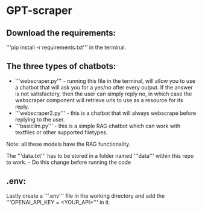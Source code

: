 # GPT-scraper
## Download the requirements:
   '''pip install -r requirements.txt''' in the terminal.
## The three types of chatbots:
- '''webscraper.py''' - running this file in the terminal, will allow you to use a chatbot that will ask you for a yes/no after every output. If the answer is not satisfactory, then the user can simply reply no, in which case the webscraper component will retrieve urls to use as a resource for its reply.
- '''webscraper2.py''' - this is a chatbot that will always webscrape before replying to the user.
- '''basicllm.py''' - this is a simple RAG chatbot which can work with textfiles or other supported filetypes.

Note: all these models have the RAG functionality.

The '''data.txt''' has to be stored in a folder named '''data''' within this repo to work. -  Do this change before running the code

## .env:
Lastly create a '''.env''' file in the working directory and add the '''OPENAI_API_KEY = <YOUR_API>''' in it.

